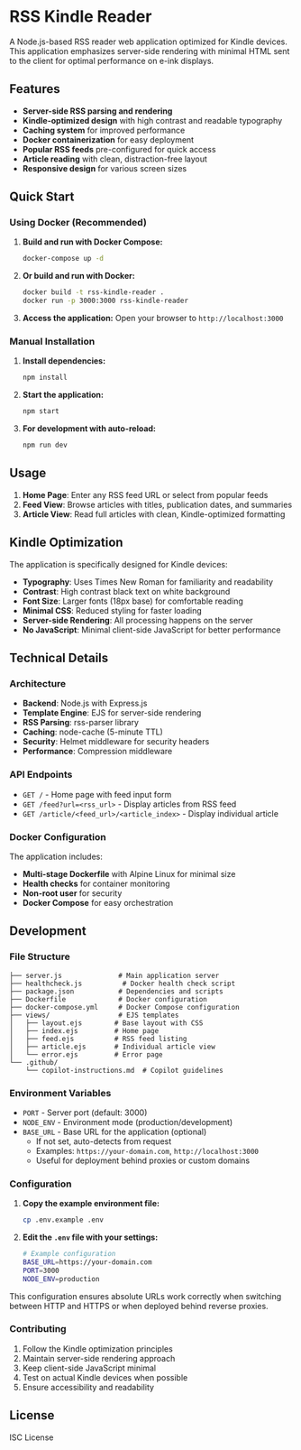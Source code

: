 # RSS Kindle Reader

A Node.js-based RSS reader web application optimized for Kindle devices. This application emphasizes server-side rendering with minimal HTML sent to the client for optimal performance on e-ink displays.

## Features

- **Server-side RSS parsing and rendering**
- **Kindle-optimized design** with high contrast and readable typography
- **Caching system** for improved performance
- **Docker containerization** for easy deployment
- **Popular RSS feeds** pre-configured for quick access
- **Article reading** with clean, distraction-free layout
- **Responsive design** for various screen sizes

## Quick Start

### Using Docker (Recommended)

1. **Build and run with Docker Compose:**
   ```bash
   docker-compose up -d
   ```

2. **Or build and run with Docker:**
   ```bash
   docker build -t rss-kindle-reader .
   docker run -p 3000:3000 rss-kindle-reader
   ```

3. **Access the application:**
   Open your browser to `http://localhost:3000`

### Manual Installation

1. **Install dependencies:**
   ```bash
   npm install
   ```

2. **Start the application:**
   ```bash
   npm start
   ```

3. **For development with auto-reload:**
   ```bash
   npm run dev
   ```

## Usage

1. **Home Page**: Enter any RSS feed URL or select from popular feeds
2. **Feed View**: Browse articles with titles, publication dates, and summaries
3. **Article View**: Read full articles with clean, Kindle-optimized formatting

## Kindle Optimization

The application is specifically designed for Kindle devices:

- **Typography**: Uses Times New Roman for familiarity and readability
- **Contrast**: High contrast black text on white background
- **Font Size**: Larger fonts (18px base) for comfortable reading
- **Minimal CSS**: Reduced styling for faster loading
- **Server-side Rendering**: All processing happens on the server
- **No JavaScript**: Minimal client-side JavaScript for better performance

## Technical Details

### Architecture

- **Backend**: Node.js with Express.js
- **Template Engine**: EJS for server-side rendering
- **RSS Parsing**: rss-parser library
- **Caching**: node-cache (5-minute TTL)
- **Security**: Helmet middleware for security headers
- **Performance**: Compression middleware

### API Endpoints

- `GET /` - Home page with feed input form
- `GET /feed?url=<rss_url>` - Display articles from RSS feed
- `GET /article/<feed_url>/<article_index>` - Display individual article

### Docker Configuration

The application includes:
- **Multi-stage Dockerfile** with Alpine Linux for minimal size
- **Health checks** for container monitoring
- **Non-root user** for security
- **Docker Compose** for easy orchestration

## Development

### File Structure

```
├── server.js              # Main application server
├── healthcheck.js          # Docker health check script
├── package.json           # Dependencies and scripts
├── Dockerfile             # Docker configuration
├── docker-compose.yml     # Docker Compose configuration
├── views/                 # EJS templates
│   ├── layout.ejs        # Base layout with CSS
│   ├── index.ejs         # Home page
│   ├── feed.ejs          # RSS feed listing
│   ├── article.ejs       # Individual article view
│   └── error.ejs         # Error page
└── .github/
    └── copilot-instructions.md  # Copilot guidelines
```

### Environment Variables

- `PORT` - Server port (default: 3000)
- `NODE_ENV` - Environment mode (production/development)
- `BASE_URL` - Base URL for the application (optional)
  - If not set, auto-detects from request
  - Examples: `https://your-domain.com`, `http://localhost:3000`
  - Useful for deployment behind proxies or custom domains

### Configuration

1. **Copy the example environment file:**
   ```bash
   cp .env.example .env
   ```

2. **Edit the `.env` file with your settings:**
   ```bash
   # Example configuration
   BASE_URL=https://your-domain.com
   PORT=3000
   NODE_ENV=production
   ```

This configuration ensures absolute URLs work correctly when switching between HTTP and HTTPS or when deployed behind reverse proxies.

### Contributing

1. Follow the Kindle optimization principles
2. Maintain server-side rendering approach
3. Keep client-side JavaScript minimal
4. Test on actual Kindle devices when possible
5. Ensure accessibility and readability

## License

ISC License
